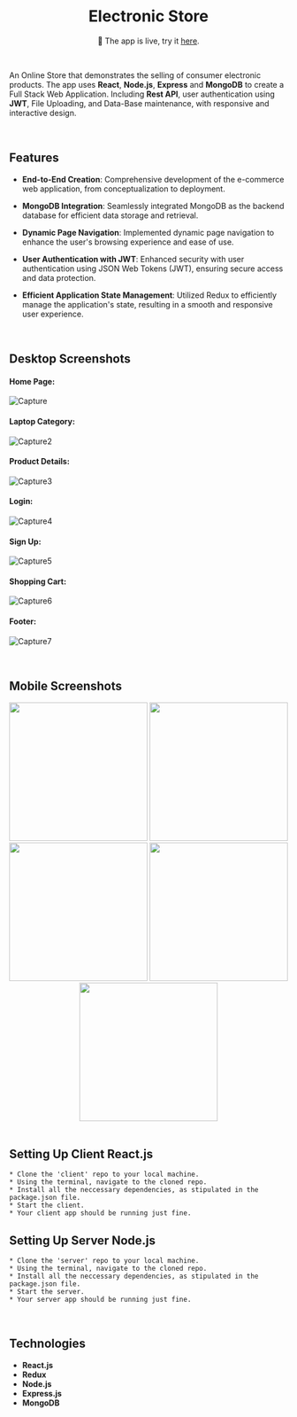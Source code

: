 
<h1 align="center" style="border-bottom: none">Electronic Store</h1>

<p align="center">🎉 The app is live, try it <a href="https://electronic-store-mern.netlify.app/" target="_blank">here</a>. </p> 
</br>

An Online Store that demonstrates the selling of consumer electronic products.
The app uses **React**, **Node.js**, **Express** and **MongoDB** to create a Full Stack Web Application.
Including **Rest API**, user authentication using **JWT**, File Uploading, and Data-Base maintenance, with responsive and interactive design.

<br/>

## Features

-   **End-to-End Creation**: Comprehensive development of the e-commerce web application, from conceptualization to deployment.

-    **MongoDB Integration**: Seamlessly integrated MongoDB as the backend database for efficient data storage and retrieval.

-   **Dynamic Page Navigation**: Implemented dynamic page navigation to enhance the user's browsing experience and ease of use.

-    **User Authentication with JWT**: Enhanced security with user authentication using JSON Web Tokens (JWT), ensuring secure access and data protection.

-    **Efficient Application State Management**: Utilized Redux to efficiently manage the application's state, resulting in a smooth and responsive user experience.

<br/>

## Desktop Screenshots

#### Home Page:
![Capture](https://github.com/morelir/Electronic-Store/assets/58606266/47ebcac5-5bad-404e-9e69-77a846c15175)
#### Laptop Category:
![Capture2](https://github.com/morelir/Electronic-Store/assets/58606266/6ef14875-415f-4ec8-9b70-5a2ecfea4fe8)
#### Product Details:
![Capture3](https://user-images.githubusercontent.com/58606266/224555522-b0d00834-a77c-4357-aa84-0ca025db1422.PNG)
#### Login:
![Capture4](https://user-images.githubusercontent.com/58606266/224555524-38ebab94-748c-4b4b-972f-874028e4ea64.PNG)
#### Sign Up:
![Capture5](https://user-images.githubusercontent.com/58606266/224555525-da2e261f-39cd-4dc6-8877-e4cf0cb8e3aa.PNG)
#### Shopping Cart:
![Capture6](https://user-images.githubusercontent.com/58606266/224555527-fd43a297-b928-4b85-8fba-09e7012071a9.PNG)
#### Footer:
![Capture7](https://user-images.githubusercontent.com/58606266/224555528-1d6debb5-ba30-4abc-ab00-003f3d809278.PNG)

</br>

## Mobile Screenshots
<div align="center">
  <img src="https://user-images.githubusercontent.com/58606266/224555687-307acf82-7303-4a6d-9401-ea26d0128917.PNG" width="250">
  <img src="https://user-images.githubusercontent.com/58606266/224555688-65b63f07-d828-4fc4-b60a-a9f2e0095be1.PNG" width="250">
  <img src="https://user-images.githubusercontent.com/58606266/224555689-d34fd918-f719-475c-a999-4688f7635661.PNG" width="250">
  <img src="https://user-images.githubusercontent.com/58606266/224555691-75b54057-5f2f-4c00-85f4-7a3807e56ea0.PNG" width="250">
  <img src="https://user-images.githubusercontent.com/58606266/224555693-a9138b88-5041-4db5-9581-7ad9c65f4d27.PNG" width="250">
</div>

</br>

 ## Setting Up Client React.js
    * Clone the 'client' repo to your local machine.
    * Using the terminal, navigate to the cloned repo.
    * Install all the neccessary dependencies, as stipulated in the package.json file.
    * Start the client.
    * Your client app should be running just fine.
      
 ## Setting Up Server Node.js
    * Clone the 'server' repo to your local machine.
    * Using the terminal, navigate to the cloned repo.
    * Install all the neccessary dependencies, as stipulated in the package.json file.
    * Start the server.
    * Your server app should be running just fine.
 
</br>
    
## Technologies
- **React.js**
- **Redux**
- **Node.js**
- **Express.js**
- **MongoDB**

